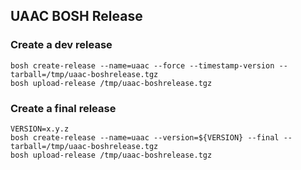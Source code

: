 ## UAAC BOSH Release


### Create a dev release

```
bosh create-release --name=uaac --force --timestamp-version --tarball=/tmp/uaac-boshrelease.tgz
bosh upload-release /tmp/uaac-boshrelease.tgz
```

### Create a final release

```
VERSION=x.y.z
bosh create-release --name=uaac --version=${VERSION} --final --tarball=/tmp/uaac-boshrelease.tgz
bosh upload-release /tmp/uaac-boshrelease.tgz
```